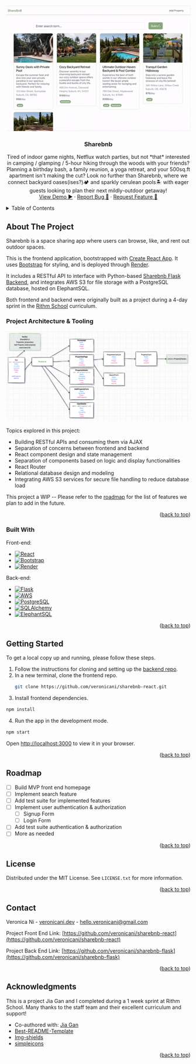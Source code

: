 <!-- Improved compatibility of back to top link: See: https://github.com/othneildrew/Best-README-Template/pull/73 -->
<a name="readme-top"></a>
<!--
*** Thanks for checking out the Best-README-Template. If you have a suggestion
*** that would make this better, please fork the repo and create a pull request
*** or simply open an issue with the tag "enhancement".
*** Don't forget to give the project a star!
*** Thanks again! Now go create something AMAZING! :D
-->


<!-- PROJECT LOGO -->
<br />
<div align="center">
  <!-- To start a screen record on Mac: Shift + Cmd + 5 -->
  <a href="https://github.com/veronicani/sharebnb-react">
    <img src="/public/sharebnb-demo.gif" alt="Demo recording">
  </a>

<h3 align="center">Sharebnb</h3>

  <p align="center">
    Tired of indoor game nights, Netflux watch parties, but not *that* interested in camping / glamping / 5-hour hiking through the woods with your friends? Planning a birthday bash, a family reunion, a yoga retreat, and your 500sq.ft apartment isn't making the cut? Look no further than Sharebnb, where we connect backyard oases(ises?)🏕️ and sparkly cerulean pools🏝️ with eager guests looking to plan their next mildly-outdoor getaway!
    <br />
    <a href="https://sharebnb.veronicani.dev">View Demo ▶️</a>
    ·
    <a href="https://github.com/veronicani/sharebnb-react/issues">Report Bug 🐛</a>
    ·
    <a href="https://github.com/veronicani/sharebnb-react/issues">Request Feature 🙏</a>
  </p>
</div>



<!-- TABLE OF CONTENTS -->
<details>
  <summary>Table of Contents</summary>
  <ol>
    <li>
      <a href="#about-the-project">About The Project</a>
      <ul>
        <li><a href="#built-with">Built With</a></li>
      </ul>
    </li>
    <li>
      <a href="#getting-started">Getting Started</a>
      <ul>
        <li><a href="#prerequisites">Prerequisites</a></li>
        <li><a href="#installation">Installation</a></li>
      </ul>
    </li>
    <li><a href="#roadmap">Roadmap</a></li>
    <li><a href="#contact">Contact</a></li>
    <li><a href="#acknowledgments">Acknowledgments</a></li>
  </ol>
</details>



<!-- ABOUT THE PROJECT -->
## About The Project

<!-- [![Product Name Screen Shot][product-screenshot]](https://example.com) -->

Sharebnb is a space sharing app where users can browse, like, and rent out outdoor spaces. 

This is the frontend application, bootstrapped with [Create React App](https://github.com/facebook/create-react-app). It uses [Bootstrap](https://getbootstrap.com/) for styling, and is deployed through [Render](https://render.com/).  

It includes a RESTful API to interface with Python-based [Sharebnb Flask Backend](https://github.com/veronicani/sharebnb-flask), and integrates AWS S3 for file storage with a PostgreSQL database, hosted on ElephantSQL.

Both frontend and backend were originally built as a project during a 4-day sprint in the [Rithm School](https://www.rithmschool.com/) curriculum.

### Project Architecture & Tooling
![Component diagram](/public/component-diagram.png?raw=true)

Topics explored in this project:
- Building RESTful APIs and consuming them via AJAX
- Separation of concerns between frontend and backend
- React component design and state management
- Separation of components based on logic and display functionalities
- React Router
- Relational database design and modeling
- Integrating AWS S3 services for secure file handling to reduce database load

This project a WIP -- Please refer to the [roadmap](#roadmap) for the list of features we plan to add in the future.

<!-- 
To avoid retyping too much info. Do a search and replace with your text editor for the following: `veronicani`, `sharebnb-react`, `twitter_handle`, `linkedin_username`, `email_client`, `email`, `project_title`, `project_description` -->

<p align="right">(<a href="#readme-top">back to top</a>)</p>


### Built With

Front-end:
* [![React][React.js]][React-url]
* [![Bootstrap][Bootstrap.com]][Bootstrap-url]
* [![Render][Render.com]][Render-url]

Back-end:
* [![Flask][Flask.com]][Flask-url]
* [![AWS][AWS.com]][AWS-url]
* [![PostgreSQL][PostgreSQL.com]][PostgreSQL-url]
* [![SQLAlchemy][SQLAlchemy.org]][SQLAlchemy-url]
* [![ElephantSQL][ElephantSQL.com]][Render-url]

<p align="right">(<a href="#readme-top">back to top</a>)</p>



<!-- GETTING STARTED -->
## Getting Started

To get a local copy up and running, please follow these steps.

1. Follow the instructions for cloning and setting up the [backend repo](https://github.com/veronicani/sharebnb-flask).
2. In a new terminal, clone the frontend repo.
   ```sh
   git clone https://github.com/veronicani/sharebnb-react.git
   ```
3. Install frontend dependencies.
  ```sh
  npm install
  ```
4. Run the app in the development mode.
  ```sh
  npm start
  ```
  Open [http://localhost:3000](http://localhost:3000) to view it in your browser.


<p align="right">(<a href="#readme-top">back to top</a>)</p>



<!-- ROADMAP -->
## Roadmap

- [ ] Build MVP front end homepage
- [ ] Implement search feature
- [ ] Add test suite for implemented features
- [ ] Implement user authentication & authorization
    - [ ] Signup Form
    - [ ] Login Form
- [ ] Add test suite authentication & authorization
- [ ] More as needed

<p align="right">(<a href="#readme-top">back to top</a>)</p>


<!-- LICENSE -->
## License

Distributed under the MIT License. See `LICENSE.txt` for more information.

<p align="right">(<a href="#readme-top">back to top</a>)</p>



<!-- CONTACT -->
## Contact

Veronica Ni - [veronicani.dev](https://veronicani.dev) - hello.veronicani@gmail.com

Project Front End Link: [https://github.com/veronicani/sharebnb-react](https://github.com/veronicani/sharebnb-react)

Project Back End Link: [https://github.com/veronicani/sharebnb-flask](https://github.com/veronicani/sharebnb-flask)

<p align="right">(<a href="#readme-top">back to top</a>)</p>



<!-- ACKNOWLEDGMENTS -->
## Acknowledgments

This is a project Jia Gan and I completed during a 1 week sprint at Rithm School. Many thanks to the staff team and their excellent curriculum and support!

* Co-authored with: [Jia Gan](https://github.com/jgan21)
* [Best-README-Template](https://github.com/othneildrew/Best-README-Template)
* [Img-shields](https://shields.io)
* [simpleicons](https://simpleicons.org/)

<p align="right">(<a href="#readme-top">back to top</a>)</p>



<!-- MARKDOWN LINKS & IMAGES -->
<!-- https://www.markdownguide.org/basic-syntax/#reference-style-links -->
[contributors-shield]: https://img.shields.io/github/contributors/veronicani/sharebnb-react.svg?style=for-the-badge
[contributors-url]: https://github.com/veronicani/sharebnb-react/graphs/contributors
[forks-shield]: https://img.shields.io/github/forks/veronicani/sharebnb-react.svg?style=for-the-badge
[forks-url]: https://github.com/veronicani/sharebnb-react/network/members
[stars-shield]: https://img.shields.io/github/stars/veronicani/sharebnb-react.svg?style=for-the-badge
[stars-url]: https://github.com/veronicani/sharebnb-react/stargazers
[issues-shield]: https://img.shields.io/github/issues/veronicani/sharebnb-react.svg?style=for-the-badge
[issues-url]: https://github.com/veronicani/sharebnb-react/issues
[license-shield]: https://img.shields.io/github/license/veronicani/sharebnb-react.svg?style=for-the-badge
[license-url]: https://github.com/veronicani/sharebnb-react/blob/master/LICENSE.txt
[linkedin-shield]: https://img.shields.io/badge/-LinkedIn-black.svg?style=for-the-badge&logo=linkedin&colorB=555
[linkedin-url]: https://linkedin.com/in/linkedin_username
[product-screenshot]: images/screenshot.png
[Next.js]: https://img.shields.io/badge/next.js-000000?style=for-the-badge&logo=nextdotjs&logoColor=white
[Next-url]: https://nextjs.org/
[React.js]: https://img.shields.io/badge/React-20232A?style=for-the-badge&logo=react&logoColor=61DAFB
[React-url]: https://reactjs.org/
[Vue.js]: https://img.shields.io/badge/Vue.js-35495E?style=for-the-badge&logo=vuedotjs&logoColor=4FC08D
[Vue-url]: https://vuejs.org/
[Angular.io]: https://img.shields.io/badge/Angular-DD0031?style=for-the-badge&logo=angular&logoColor=white
[Angular-url]: https://angular.io/
[Svelte.dev]: https://img.shields.io/badge/Svelte-4A4A55?style=for-the-badge&logo=svelte&logoColor=FF3E00
[Svelte-url]: https://svelte.dev/
[Laravel.com]: https://img.shields.io/badge/Laravel-FF2D20?style=for-the-badge&logo=laravel&logoColor=white
[Laravel-url]: https://laravel.com
[Bootstrap.com]: https://img.shields.io/badge/Bootstrap-563D7C?style=for-the-badge&logo=bootstrap&logoColor=white  
[Bootstrap-url]: https://getbootstrap.com
[JQuery.com]: https://img.shields.io/badge/jQuery-0769AD?style=for-the-badge&logo=jquery&logoColor=white
[JQuery-url]: https://jquery.com 
[Render.com]: https://img.shields.io/badge/Render-000000?style=for-the-badge&logo=render&logoColor=white
[Render-url]: https://render.com
[Flask.com]: https://img.shields.io/badge/Flask-000000?style=for-the-badge&logo=flask&logoColor=81D9FF
[Flask-url]: https://flask.palletsprojects.com
[AWS.com]: https://img.shields.io/badge/AWS-232F3E?style=for-the-badge&logo=amazon-aws&logoColor=FF9900
[AWS-url]: aws.amazon.com
[PostgreSQL.com]: https://img.shields.io/badge/PostgreSQL-4169E1?style=for-the-badge&logo=postgresql&logoColor=white
[PostgreSQL-url]: https://www.postgresql.org/
[SQLAlchemy.org]: https://img.shields.io/badge/SQLAlchemy-D71F00?style=for-the-badge&logo=sqlalchemy&logoColor=white
[SQLAlchemy-url]: https://www.sqlalchemy.org/
[ElephantSQL.com]: https://img.shields.io/badge/ElephantSQL-96D3F4?style=for-the-badge&logo=elephantsql&logoColor=white
[ElephantSQL-url]: https://www.elephantsql.com/
